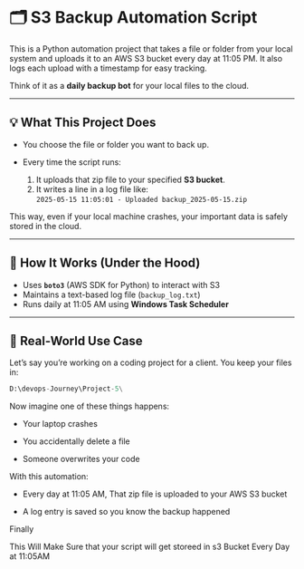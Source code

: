 # 🗂️ S3 Backup Automation Script

This is a Python automation project that takes a file or folder from your local system  and uploads it to an AWS S3 bucket every day at 11:05 PM. It also logs each upload with a timestamp for easy tracking.

Think of it as a **daily backup bot** for your local files to the cloud.

---

## 💡 What This Project Does

- You choose the file or folder you want to back up.
- Every time the script runs:

  1. It uploads that zip file to your specified **S3 bucket**.
  2. It writes a line in a log file like:  
     `2025-05-15 11:05:01 - Uploaded backup_2025-05-15.zip`

This way, even if your local machine crashes, your important data is safely stored in the cloud.

---

## 🔧 How It Works (Under the Hood)

- Uses **`boto3`** (AWS SDK for Python) to interact with S3
- Maintains a text-based log file (`backup_log.txt`)
- Runs daily at 11:05 AM using **Windows Task Scheduler**

---

## 📁 Real-World Use Case

Let’s say you’re working on a coding project for a client. You keep your files in:

```python
D:\devops-Journey\Project-5\
```
Now imagine one of these things happens:
* Your laptop crashes

* You accidentally delete a file

* Someone overwrites your code

With this automation:

* Every day at 11:05 AM, That zip file is uploaded to your AWS S3 bucket

* A log entry is saved so you know the backup happened

Finally 

This Will Make Sure that your script will get storeed in s3 Bucket Every Day at 11:05AM 
